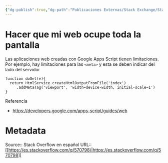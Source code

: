```yaml
---
{"dg-publish":true,"dg-path":"Publicaciones Externas/Stack Exchange/Stack Overflow en español/es.stackoverflow.com-570798.md","permalink":"/publicaciones-externas/stack-exchange/stack-overflow-en-espanol/es-stackoverflow-com-570798/","title":"Hacer que mi web ocupe toda la pantalla","hide":true,"noteIcon":"\"0\"","created":"2024-04-03T12:49:10.507-06:00","updated":"2024-04-05T16:43:58.003-06:00"}
---
```


# Hacer que mi web ocupe toda la pantalla

Las aplicaciones web creadas con Google Apps Script tienen limitaciones. Por ejemplo, hay limitaciones para las `<meta>` y esta se deben indicar del lado del servidor

```
function doGet(e){
  return HtmlService.createHtmlOutputFromFile('index')
     .addMetaTag('viewport', 'width=device-width, initial-scale=1')
}
```

Referencia

- https://developers.google.com/apps-script/guides/web

# Metadata
Source:: Stack Overflow en español
URL:: [[https://es.stackoverflow.com/q/570798\|https://es.stackoverflow.com/q/570798]]

